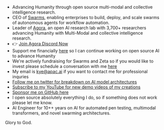 - Advancing Humanity through open source multi-modal and collective intelligence research.
- CEO of [Swarms](https://www.swarms.world/), enabling enterprises to build, deploy, and scale swarms of autonomous agents for workflow automation.
- Leader of [Agora](https://agora-codex.readthedocs.io/en/latest/), an open AI research lab with 3,700+ researchers advancing Humanity with Multi-Modal and collective intelligence research.
- 👉 [Join Agora Discord Now](https://discord.gg/qUtxnK2NMf)
- Support me financially [here](https://polar.sh/kyegomez) so I can continue working on open source AI to advance Humanity
- We're actively fundraising for Swarms and Zeta so if you would like to invest please schedule a conversation with me [here](https://calendly.com/swarm-corp/30min)
- My email is kye@apac.ai if you want to contact me for professional inquries
- [Follow me on twitter for breakdown on AI model architectures](https://twitter.com/KyeGomezB)
- [Subscribe to my YouTube for new demo videos of my creations](https://www.youtube.com/@kyegomez3242)
- [Sponsor me on GitHub here](https://github.com/sponsors/kyegomez)
- I open source absolutely everything I do, so if something does not work please let me know.
- AI Engineer for 10++ years on AI for automated pen testing, multimodal transformers, and novel swarming architectures.


Glory to God.

